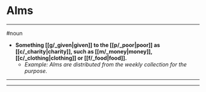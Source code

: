 # Alms
---
#noun
- **Something [[g/_given|given]] to the [[p/_poor|poor]] as [[c/_charity|charity]], such as [[m/_money|money]], [[c/_clothing|clothing]] or [[f/_food|food]].**
	- _Example: Alms are distributed from the weekly collection for the purpose._
---
---

